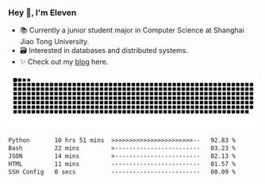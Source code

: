 ### Hey 👋, I'm Eleven

- 📚 Currently a junior student major in Computer Science at Shanghai Jiao Tong University.
- 🗃️ Interested in databases and distributed systems.
- ✨ Check out my [blog](https://blog.eleven.wiki) here.

![github contribution grid snake animation](https://raw.githubusercontent.com/El-even-11/El-even-11/output/github-contribution-grid-snake.svg)

<!--START_SECTION:waka-->

```text
Python       10 hrs 51 mins  >>>>>>>>>>>>>>>>>>>>>>>--   92.83 %
Bash         22 mins         >------------------------   03.23 %
JSON         14 mins         >------------------------   02.13 %
HTML         11 mins         -------------------------   01.57 %
SSH Config   0 secs          -------------------------   00.09 %
```

<!--END_SECTION:waka-->
